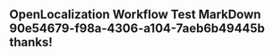 <properties
ms.topic="hero-topic"
ms.test1="hero-topic"
ms.test2="test"/>

## OpenLocalization Workflow Test MarkDown 90e54679-f98a-4306-a104-7aeb6b49445b thanks!
<!--HONumber=Mar16_HO3-->
